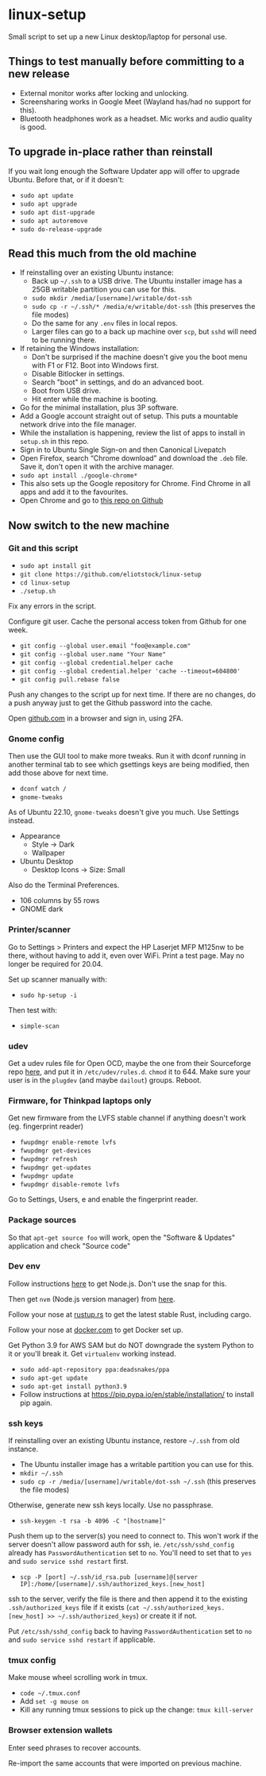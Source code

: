 # linux-setup

Small script to set up a new Linux desktop/laptop for personal use.

## Things to test manually before committing to a new release

* External monitor works after locking and unlocking.
* Screensharing works in Google Meet (Wayland has/had no support for this).
* Bluetooth headphones work as a headset. Mic works and audio quality is good.

## To upgrade in-place rather than reinstall

If you wait long enough the Software Updater app will offer to upgrade Ubuntu. Before that, or if it doesn't:

* `sudo apt update`
* `sudo apt upgrade`
* `sudo apt dist-upgrade`
* `sudo apt autoremove`
* `sudo do-release-upgrade`

## Read this much from the old machine

* If reinstalling over an existing Ubuntu instance:
    * Back up `~/.ssh` to a USB drive. The Ubuntu installer image has a 25GB writable partition you can use for this.
    * `sudo mkdir /media/[username]/writable/dot-ssh`
    * `sudo cp -r ~/.ssh/* /media/e/writable/dot-ssh` (this preserves the file modes)
    * Do the same for any `.env` files in local repos.
    * Larger files can go to a back up machine over `scp`, but `sshd` will need to be running there.
* If retaining the Windows installation:
    * Don't be surprised if the machine doesn't give you the boot menu with F1 or F12. Boot into Windows first.
    * Disable Bitlocker in settings.
    * Search "boot" in settings, and do an advanced boot.
    * Boot from USB drive.
    * Hit enter while the machine is booting.
* Go for the minimal installation, plus 3P software.
* Add a Google account straight out of setup. This puts a mountable network drive into the file manager.
* While the installation is happening, review the list of apps to install in `setup.sh` in this repo.
* Sign in to Ubuntu Single Sign-on and then Canonical Livepatch
* Open Firefox, search “Chrome download” and download the `.deb` file. Save it, don't open it with the archive manager. 
* `sudo apt install ./google-chrome*`
* This also sets up the Google repository for Chrome. Find Chrome in all apps and add it to the favourites.
* Open Chrome and go to [this repo on Github](https://github.com/eliotstock/linux-setup)

## Now switch to the new machine

### Git and this script

* `sudo apt install git`
* `git clone https://github.com/eliotstock/linux-setup`
* `cd linux-setup`
* `./setup.sh`

Fix any errors in the script.

Configure git user. Cache the personal access token from Github for one week.

* `git config --global user.email "foo@example.com"`
* `git config --global user.name "Your Name"`
* `git config --global credential.helper cache`
* `git config --global credential.helper 'cache --timeout=604800'`
* `git config pull.rebase false`

Push any changes to the script up for next time. If there are no changes, do a push anyway just to get the Github password into the cache.

Open [github.com](https://github.com) in a browser and sign in, using 2FA.

### Gnome config

Then use the GUI tool to make more tweaks. Run it with dconf running in another terminal tab to see which gsettings keys are being modified, then add those above for next time.

* `dconf watch /`
* `gnome-tweaks`

As of Ubuntu 22.10, `gnome-tweaks` doesn't give you much. Use Settings instead.

* Appearance
  * Style -> Dark
  * Wallpaper
* Ubuntu Desktop
  * Desktop Icons -> Size: Small

Also do the Terminal Preferences.

* 106 columns by 55 rows
* GNOME dark

### Printer/scanner

Go to Settings > Printers and expect the HP Laserjet MFP M125nw to be there, without having to add it, even over WiFi. Print a test page. May no longer be required for 20.04.

Set up scanner manually with:

* `sudo hp-setup -i`

Then test with:

* `simple-scan`

### udev

Get a udev rules file for Open OCD, maybe the one from their Sourceforge repo [here](https://sourceforge.net/p/openocd/code/ci/master/tree/contrib/60-openocd.rules), and put it in `/etc/udev/rules.d`. `chmod` it to 644. Make sure your user is in the `plugdev` (and maybe `dailout`) groups. Reboot.

### Firmware, for Thinkpad laptops only

Get new firmware from the LVFS stable channel if anything doesn't work (eg. fingerprint reader)

* `fwupdmgr enable-remote lvfs`
* `fwupdmgr get-devices`
* `fwupdmgr refresh`
* `fwupdmgr get-updates`
* `fwupdmgr update`
* `fwupdmgr disable-remote lvfs`

Go to Settings, Users, e and enable the fingerprint reader.

### Package sources

So that `apt-get source foo` will work, open the "Software & Updates" application and check "Source code"

### Dev env

Follow instructions [here](https://github.com/nodesource/distributions/blob/master/README.md#debinstall) to get Node.js. Don't use the snap for this.

Then get `nvm` (Node.js version manager) from [here](https://github.com/nvm-sh/nvm#installing-and-updating).

Follow your nose at [rustup.rs](https://rustup.rs/) to get the latest stable Rust, including cargo.

Follow your nose at [docker.com](https://docs.docker.com/desktop/linux/install/ubuntu/) to get Docker set up.

Get Python 3.9 for AWS SAM but do NOT downgrade the system Python to it or you'll break it. Get `virtualenv` working instead.

* `sudo add-apt-repository ppa:deadsnakes/ppa`
* `sudo apt-get update`
* `sudo apt-get install python3.9`
* Follow instructions at https://pip.pypa.io/en/stable/installation/ to install pip again.

### ssh keys

If reinstalling over an existing Ubuntu instance, restore `~/.ssh` from old instance.

* The Ubuntu installer image has a writable partition you can use for this.
* `mkdir ~/.ssh`
* `sudo cp -r /media/[username]/writable/dot-ssh ~/.ssh` (this preserves the file modes)

Otherwise, generate new ssh keys locally. Use no passphrase.

* `ssh-keygen -t rsa -b 4096 -C "[hostname]"`

Push them up to the server(s) you need to connect to. This won't work if the server doesn't allow password auth for ssh, ie. `/etc/ssh/sshd_config` already has `PasswordAuthentication` set to `no`. You'll need to set that to `yes` and `sudo service sshd restart` first.

* `scp -P [port] ~/.ssh/id_rsa.pub [username]@[server IP]:/home/[username]/.ssh/authorized_keys.[new_host]`

ssh to the server, verify the file is there and then append it to the existing `.ssh/authorized_keys` file if it exists (`cat ~/.ssh/authorized_keys.[new_host] >> ~/.ssh/authorized_keys`) or create it if not.

Put `/etc/ssh/sshd_config` back to having `PasswordAuthentication` set to `no` and `sudo service sshd restart` if applicable.

### tmux config

Make mouse wheel scrolling work in tmux.

* `code ~/.tmux.conf`
* Add `set -g mouse on`
* Kill any running tmux sessions to pick up the change: `tmux kill-server`

### Browser extension wallets

Enter seed phrases to recover accounts.

Re-import the same accounts that were imported on previous machine.
